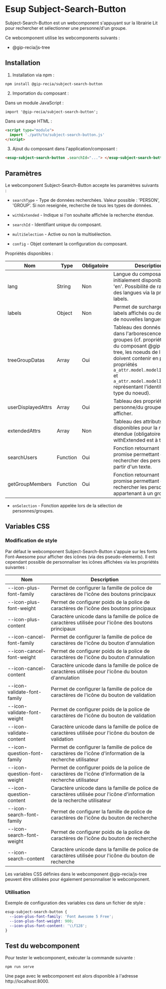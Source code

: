 # **Esup Subject-Search-Button**

Subject-Search-Button est un webcomponent s'appuyant sur la librairie Lit pour rechercher et sélectionner une personne/d'un groupe.

Ce webcomponent utilise les webcomponents suivants :

- @gip-recia/js-tree

## **Installation**

1. Installation via npm :

```shell
npm install @gip-recia/subject-search-button
```

2. Importation du composant :

Dans un module JavaScript :

```
import '@gip-recia/subject-search-button';
```

Dans une page HTML :

```html
<script type="module">
  import './path/to/subject-search-button.js'
</script>
```

3. Ajout du composant dans l'application/composant :

```html
<esup-subject-search-button .searchId="..."> </esup-subject-search-button>
```

## **Paramètres**

Le webcomponent Subject-Search-Button accepte les paramètres suivants :

- `searchType` - Type de données recherchées. Valeur possible : 'PERSON', 'GROUP'. Si non reseignée, recherche de tous les types de données.

- `withExtended` - Indique si l'on souhaite affichée la recherche étendue.

- `searchId` - Identifiant unique du composant.

- `multiSelection` - Active ou non la multisélection.

- `config` - Objet contenant la configuration du composant.

Propriétés disponibles :

| Nom                | Type     | Obligatoire | Description                                                                                                                                                                                                                                                                                      |
| ------------------ | -------- | ----------- | ------------------------------------------------------------------------------------------------------------------------------------------------------------------------------------------------------------------------------------------------------------------------------------------------ |
| lang               | String   | Non         | Langue du composant. Valeur initialement disponible : 'fr', 'en'. Possibilité de rajouter des langues via la propriété labels.                                                                                                                                                                   |
| labels             | Object   | Non         | Permet de surcharger les labels affichés ou de définir de nouvelles langues.                                                                                                                                                                                                                     |
| treeGroupDatas     | Array    | Oui         | Tableau des donnés affichées dans l'arborescence des groupes (cf. propriété datas du composant @gip-recia/js-tree, les noeuds de l'arbre doivent contenir en plus les propriétés `a_attr.model.modelId.keyId` et `a_attr.model.modelId.KeyType` représentant l'identifiant et le type du noeud). |
| userDisplayedAttrs | Array    | Oui         | Tableau des propriétés de la personne/du groupe à afficher.                                                                                                                                                                                                                                      |
| extendedAttrs      | Array    | Non         | Tableau des attributs disponibles pour la recherhce étendue (obligatoire si withExtended est à true).                                                                                                                                                                                            |
| searchUsers        | Function | Oui         | Fonction retournant une promise permettant de rechercher des personnes à partir d'un texte.                                                                                                                                                                                                      |
| getGroupMembers    | Function | Oui         | Fonction retournant une promise permettant de rechercher les personnes appartenant à un groupe.                                                                                                                                                                                                  |

- `onSelection` - Fonction appelée lors de la sélection de personnes/groupes.

## **Variables CSS**

### **Modification de style**

Par défaut le webcomponent Subject-Search-Button s'appuie sur les fonts Font-Awesome pour afficher des icônes (via des pseudo-elements). Il est cependant possible de personnaliser les icônes affichées via les propriétés suivantes :

| Nom                         | Description                                                                                                               |
| --------------------------- | ------------------------------------------------------------------------------------------------------------------------- |
| --icon-plus-font-family     | Permet de configurer la famille de police de caractères de l'icône des boutons principaux                                 |
| --icon-plus-font-weight     | Permet de configurer poids de la police de caractères de l'icône des boutons principaux                                   |
| --icon-plus-content         | Caractère unicode dans la famille de police de caractères utilisée pour l'icône des boutons principaux                    |
| --icon-cancel-font-family   | Permet de configurer la famille de police de caractères de l'icône du bouton d'annulation                                 |
| --icon-cancel-font-weight   | Permet de configurer poids de la police de caractères de l'icône du bouton d'annulation                                   |
| --icon-cancel-content       | Caractère unicode dans la famille de police de caractères utilisée pour l'icône du bouton d'annulation                    |
| --icon-validate-font-family | Permet de configurer la famille de police de caractères de l'icône du bouton de validation                                |
| --icon-validate-font-weight | Permet de configurer poids de la police de caractères de l'icône du bouton de validation                                  |
| --icon-validate-content     | Caractère unicode dans la famille de police de caractères utilisée pour l'icône du bouton de validation                   |
| --icon-question-font-family | Permet de configurer la famille de police de caractères de l'icône d'information de la recherche utilisateur              |
| --icon-question-font-weight | Permet de configurer poids de la police de caractères de l'icône d'information de la recherche utilisateur                |
| --icon-question-content     | Caractère unicode dans la famille de police de caractères utilisée pour l'icône d'information de la recherche utilisateur |
| --icon-search-font-family   | Permet de configurer la famille de police de caractères de l'icône du bouton de recherche                                 |
| --icon-search-font-weight   | Permet de configurer poids de la police de caractères de l'icône du bouton de recherche                                   |
| --icon-search-content       | Caractère unicode dans la famille de police de caractères utilisée pour l'icône du bouton de recherche                    |

Les variables CSS définies dans le webcomponent @gip-recia/js-tree peuvent être utilisées pour également personnaliser le webcomponent.

### **Utilisation**

Exemple de configuration des variables css dans un fichier de style :

```css
esup-subject-search-button {
  --icon-plus-font-family: 'Font Awesome 5 Free';
  --icon-plus-font-weight: 900;
  --icon-plus-font-content: '\\f128';
}
```

## **Test du webcomponent**

Pour tester le webcomponent, exécuter la commande suivante :

```shell
npm run serve
```

Une page avec le webcomponent est alors disponible à l'adresse http://localhost:8000.
